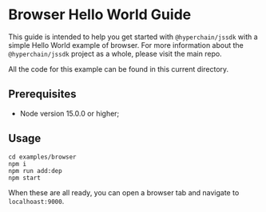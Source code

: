 # Browser Hello World Guide

This guide is intended to help you get started with `@hyperchain/jssdk` with a simple Hello World example of browser. For more information about the `@hyperchain/jssdk` project as a whole, please visit the main repo.

All the code for this example can be found in this current directory.

## Prerequisites

- Node version 15.0.0 or higher;

## Usage

```shell
cd examples/browser
npm i
npm run add:dep
npm start
```
When these are all ready, you can open a browser tab and navigate to `localhoast:9000`.
